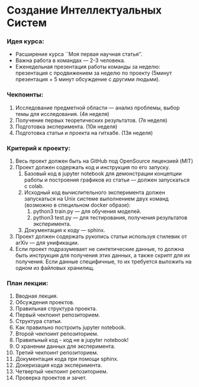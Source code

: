 # Создание Интеллектуальных Систем

### Идея курса:
- Расширение курса ``Моя первая научная статья’’.
- Важна работа в командах — 2-3 человека.
- Eженедельная презентация работы команды за неделю: презентация с продвижением за неделю по проекту (5минут презентация + 5 минут обсуждение с другими людьми).

### Чекпоинты:
1. Исследование предметной области — анализ проблемы, выбор темы для исследования. (4я неделя)
2. Получение первых теоретических результатов. (7я неделя)
3. Подготовка эксперимента. (10я неделя)
4. Подготовка статьи и проекта на гитхабе. (13я неделя) 

### Критерий к проекту:
1. Весь проект должен быть на GitHub под OpenSource лицензией (MIT)
2. Проект должен содержать код и инструкция по его запуску.
    1. Базовый код в jupyter notebook для демонстрации концепции работы и построения графиков из статьи — должен запускаться с colab.
    2. Исходный код вычислительного эксперимента должен запускаться на Unix системе выполнением двух команд (возможно в специльном docker образе):
        1. python3 train.py — для обучения моделей.
        2. python3 test.py — для тестирования, получения результатов эксперимента.
    3. Документация к коду — sphinx.
3. Проект должен содержать рукопись статьи используя стилевик от arXiv — для унификации.
4. Если проект подразумевает не синтетические данные, то должна быть инструкция для получения этих данных, а также скрипт для их получения. Если данные специфичные, то их требуется выложить на одном из файловых хранилищ.

### План лекции:
1. Вводная лекция.
2. Обсуждения проектов.
3. Правильная структура проекта.
4. Первый чекпоинт репозиторием.
5. Структура статьи.
6. Как правильно построить jupyter notebook.
7. Второй чекпоинт репозиторием.
8. Правильный код - код не в jupyter notebook!
9. О хранении данных для эксперимента.
10. Третий чекпоинт репозиторием.
11. Документация кода при помощи sphinx.
12. Докеризация кода эксперимента.
13. Четвертый чекпоинт репозиторием.
14. Проверка проектов и зачет.
